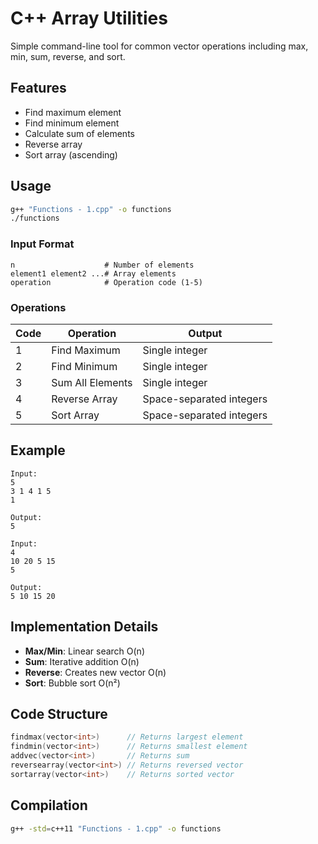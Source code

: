 # C++ Array Utilities

Simple command-line tool for common vector operations including max, min, sum, reverse, and sort.

## Features

- Find maximum element
- Find minimum element
- Calculate sum of elements
- Reverse array
- Sort array (ascending)

## Usage

```bash
g++ "Functions - 1.cpp" -o functions
./functions
```

### Input Format

```
n                    # Number of elements
element1 element2 ...# Array elements
operation            # Operation code (1-5)
```

### Operations

| Code | Operation | Output |
|------|-----------|--------|
| 1 | Find Maximum | Single integer |
| 2 | Find Minimum | Single integer |
| 3 | Sum All Elements | Single integer |
| 4 | Reverse Array | Space-separated integers |
| 5 | Sort Array | Space-separated integers |

## Example

```
Input:
5
3 1 4 1 5
1

Output:
5
```

```
Input:
4
10 20 5 15
5

Output:
5 10 15 20
```

## Implementation Details

- **Max/Min**: Linear search O(n)
- **Sum**: Iterative addition O(n)
- **Reverse**: Creates new vector O(n)
- **Sort**: Bubble sort O(n²)

## Code Structure

```cpp
findmax(vector<int>)      // Returns largest element
findmin(vector<int>)      // Returns smallest element
addvec(vector<int>)       // Returns sum
reversearray(vector<int>) // Returns reversed vector
sortarray(vector<int>)    // Returns sorted vector
```

## Compilation

```bash
g++ -std=c++11 "Functions - 1.cpp" -o functions
```
